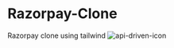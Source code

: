 # Razorpay-Clone
Razorpay clone using tailwind
![api-driven-icon](https://github.com/ss1340/Razorpay-Clone/assets/115134729/780d6061-b726-4b44-a53c-8d82365117d6)
